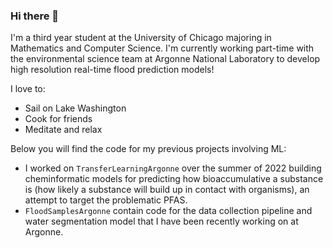### Hi there 👋

I'm a third year student at the University of Chicago majoring in Mathematics and Computer Science. I'm currently working part-time with the environmental science team at Argonne National Laboratory to develop high resolution real-time flood prediction models! 

I love to:
- Sail on Lake Washington
- Cook for friends
- Meditate and relax

Below you will find the code for my previous projects involving ML:
* I worked on `TransferLearningArgonne` over the summer of 2022 building cheminformatic models for predicting how bioaccumulative a substance is (how likely a substance will build up in contact with organisms), an attempt to target the problematic PFAS.
* `FloodSamplesArgonne` contain code for the data collection pipeline and water segmentation model that I have been recently working on at Argonne.
<!--
**davdma/davdma** is a ✨ _special_ ✨ repository because its `README.md` (this file) appears on your GitHub profile.

Here are some ideas to get you started:

- 🔭 I’m currently working on ...
- 🌱 I’m currently learning ...
- 👯 I’m looking to collaborate on ...
- 🤔 I’m looking for help with ...
- 💬 Ask me about ...
- 📫 How to reach me: ...
- 😄 Pronouns: ...
- ⚡ Fun fact: ...
-->
